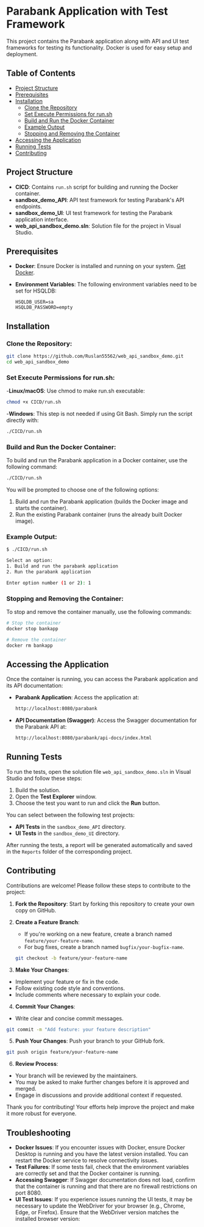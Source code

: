 # Parabank Application with Test Framework

This project contains the Parabank application along with API and UI test frameworks for testing its functionality. Docker is used for easy setup and deployment.

## Table of Contents
- [Project Structure](#project-structure)
- [Prerequisites](#prerequisites)
- [Installation](#installation)
  - [Clone the Repository](#clone-the-repository)
  - [Set Execute Permissions for run.sh](#set-execute-permissions-for-runsh)
  - [Build and Run the Docker Container](#build-and-run-the-docker-container)
  - [Example Output](#example-output)
  - [Stopping and Removing the Container](#stopping-and-removing-the-container)
- [Accessing the Application](#accessing-the-application)
- [Running Tests](#running-tests)
- [Contributing](#contributing)

## Project Structure

- **CICD**: Contains `run.sh` script for building and running the Docker container.
- **sandbox_demo_API**: API test framework for testing Parabank's API endpoints.
- **sandbox_demo_UI**: UI test framework for testing the Parabank application interface.
- **web_api_sandbox_demo.sln**: Solution file for the project in Visual Studio.

## Prerequisites

- **Docker**: Ensure Docker is installed and running on your system. [Get Docker](https://www.docker.com/get-started).
- **Environment Variables**: The following environment variables need to be set for HSQLDB:

  ```plaintext
  HSQLDB_USER=sa
  HSQLDB_PASSWORD=empty
   ```
## Installation
### Clone the Repository:

 ```bash
git clone https://github.com/Ruslan55562/web_api_sandbox_demo.git
cd web_api_sandbox_demo
 ```
### Set Execute Permissions for run.sh:

-**Linux/macOS**: Use chmod to make run.sh executable:
 ```bash
chmod +x CICD/run.sh
 ```
-**Windows**: This step is not needed if using Git Bash. Simply run the script directly with:
 ```bash
./CICD/run.sh
 ```
### Build and Run the Docker Container:
To build and run the Parabank application in a Docker container, use the following command:
 ```bash
./CICD/run.sh
 ```
You will be prompted to choose one of the following options:
1. Build and run the Parabank application (builds the Docker image and starts the container).
2. Run the existing Parabank container (runs the already built Docker image).

### Example Output:
```bash
$ ./CICD/run.sh

Select an option:
1. Build and run the parabank application
2. Run the parabank application

Enter option number (1 or 2): 1
```

### Stopping and Removing the Container:
To stop and remove the container manually, use the following commands:
```bash
# Stop the container
docker stop bankapp

# Remove the container
docker rm bankapp
```
## Accessing the Application

Once the container is running, you can access the Parabank application and its API documentation:

- **Parabank Application**: Access the application at:
  ```bash
  http://localhost:8080/parabank
  ```
- **API Documentation (Swagger)**: Access the Swagger documentation for the Parabank API at:
    ```bash
   http://localhost:8080/parabank/api-docs/index.html
  ```

## Running Tests

To run the tests, open the solution file `web_api_sandbox_demo.sln` in Visual Studio and follow these steps:

1. Build the solution.
2. Open the **Test Explorer** window.
3. Choose the test you want to run and click the **Run** button.

You can select between the following test projects:

- **API Tests** in the `sandbox_demo_API` directory.
- **UI Tests** in the `sandbox_demo_UI` directory.

After running the tests, a report will be generated automatically and saved in the `Reports` folder of the corresponding project.

## Contributing

Contributions are welcome! Please follow these steps to contribute to the project:

1. **Fork the Repository**: Start by forking this repository to create your own copy on GitHub.

2. **Create a Feature Branch**:
   - If you're working on a new feature, create a branch named `feature/your-feature-name`.
   - For bug fixes, create a branch named `bugfix/your-bugfix-name`.

   ```bash
   git checkout -b feature/your-feature-name
    ```
3. **Make Your Changes**:
- Implement your feature or fix in the code.
- Follow existing code style and conventions.
- Include comments where necessary to explain your code.

4. **Commit Your Changes**:
- Write clear and concise commit messages.
 ```bash
git commit -m "Add feature: your feature description"
 ```

5. **Push Your Changes**:
Push your branch to your GitHub fork.
```bash
git push origin feature/your-feature-name
 ```

6. **Review Process**:
- Your branch will be reviewed by the maintainers.
- You may be asked to make further changes before it is approved and merged.
- Engage in discussions and provide additional context if requested.

Thank you for contributing! Your efforts help improve the project and make it more robust for everyone.

## Troubleshooting

- **Docker Issues**: If you encounter issues with Docker, ensure Docker Desktop is running and you have the latest version installed. You can restart the Docker service to resolve connectivity issues.
- **Test Failures**: If some tests fail, check that the environment variables are correctly set and that the Docker container is running.
- **Accessing Swagger**: If Swagger documentation does not load, confirm that the container is running and that there are no firewall restrictions on port 8080.
- **UI Test Issues**: If you experience issues running the UI tests, it may be necessary to update the WebDriver for your browser (e.g., Chrome, Edge, or Firefox). Ensure that the WebDriver version matches the installed browser version:
